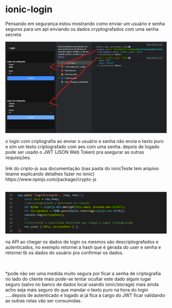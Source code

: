 # ionic-login
Pensando em segurança estou mostrando como enviar um usuário e senha seguros para um api enviando os dados cryptografados com uma senha secreta

<p align="center">
  <img src="/img/Enviando senha para api.png" width="750" title="hover text">
</p>
o login com criptografia ao enviar o usuário e senha não envia o texto puro e sim um texto criptografado com aes com uma senha.
depois de logado pode ser usado o JWT (JSON Web Token) pra asegurar as outras requisições.
<br><br>
link do cripto-js sua documentação (nas pasta do ionicTeste tem arquivo leiame explicando detalhes fazer no ionic) 
https://www.npmjs.com/package/crypto-js
<br><br>
<p align="center">
  <img src="/img/mosta chegou o user e senha cryptografado no api.png" width="750" title="hover text">
</p>

na API ao chegar os dados de login os mesmos são descriptografados e autenticados, no exemplo retornei a hash que é gerada do user e senha e retornei tb os dados do usuário pra confirmar os dados.

<br><br>
*pode não ser uma medida muito segura por ficar a senha de criptografia no lado do cliente mais pode-se tentar ocultar este dado algum lugar seguro (salvo no banco de dados local usando ionic/storage) mais ainda acho seja mais seguro do que mandar o texto puro na hora do login .....depois de autenticado e logado ai já fica a cargo do JWT ficar validando as outras rotas vão ser consumidas.
